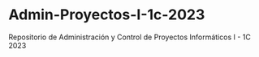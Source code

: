 # Admin-Proyectos-I-1c-2023
Repositorio de Administración y Control de Proyectos Informáticos I - 1C 2023
